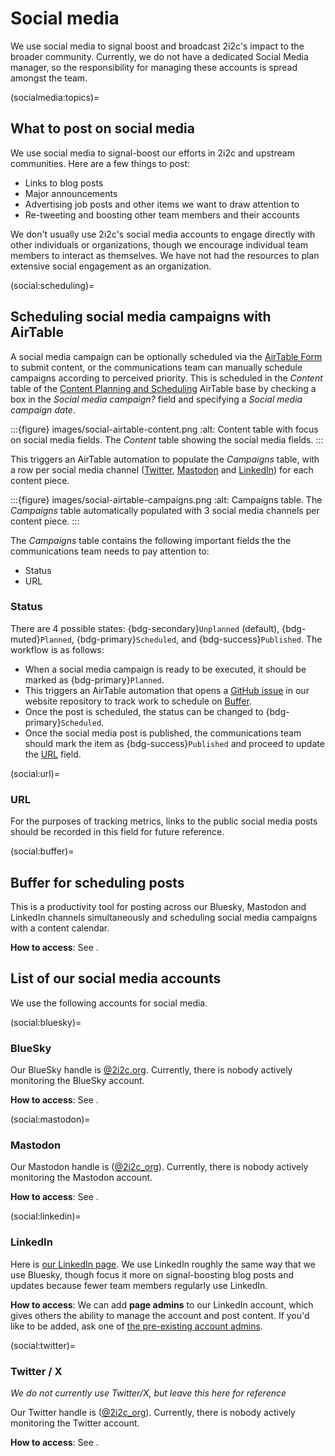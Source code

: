 # Social media

We use social media to signal boost and broadcast 2i2c's impact to the broader community.
Currently, we do not have a dedicated Social Media manager, so the responsibility for managing these accounts is spread amongst the team.

(socialmedia:topics)=
## What to post on social media

We use social media to signal-boost our efforts in 2i2c and upstream communities.
Here are a few things to post:

- Links to blog posts
- Major announcements
- Advertising job posts and other items we want to draw attention to
- Re-tweeting and boosting other team members and their accounts

We don't usually use 2i2c's social media accounts to engage directly with other individuals or organizations, though we encourage individual team members to interact as themselves. 
We have not had the resources to plan extensive social engagement as an organization.

(social:scheduling)=
## Scheduling social media campaigns with AirTable

A social media campaign can be optionally scheduled via the [AirTable Form](blog:airtable-form) to submit content, or the communications team can manually schedule campaigns according to perceived priority. This is scheduled in the *Content* table of the [Content Planning and Scheduling](https://airtable.com/appM2L2x1uglMU0hy?ao=cmVjZW50) AirTable base by checking a box in the *Social media campaign?* field and specifying a *Social media campaign date*.

:::{figure} images/social-airtable-content.png
:alt: Content table with focus on social media fields.
The *Content* table showing the social media fields.
:::

This triggers an AirTable automation to populate the *Campaigns* table, with a row per social media channel ([Twitter](social:twitter), [Mastodon](social:mastodon) and [LinkedIn](social:linkedin)) for each content piece.

:::{figure} images/social-airtable-campaigns.png
:alt: Campaigns table.
The *Campaigns* table automatically populated with 3 social media channels per content piece.
:::

The *Campaigns* table contains the following important fields the the communications team needs to pay attention to:

- Status
- URL

### Status

There are 4 possible states: {bdg-secondary}`Unplanned` (default), {bdg-muted}`Planned`, {bdg-primary}`Scheduled`, and {bdg-success}`Published`. The workflow is as follows:

- When a social media campaign is ready to be executed, it should be marked as {bdg-primary}`Planned`.
- This triggers an AirTable automation that opens a [GitHub issue](https://github.com/2i2c-org/2i2c-org.github.io/issues) in our website repository to track work to schedule on [Buffer](social:buffer).
- Once the post is scheduled, the status can be changed to {bdg-primary}`Scheduled`.
- Once the social media post is published, the communications team should mark the item as {bdg-success}`Published` and proceed to update the [URL](social:url) field.

(social:url)=
### URL

For the purposes of tracking metrics, links to the public social media posts should be recorded in this field for future reference.

(social:buffer)=
## Buffer for scheduling posts

This is a productivity tool for posting across our Bluesky, Mastodon and LinkedIn channels simultaneously and scheduling social media campaigns with a content calendar.

**How to access**: See [](account:bitwarden).


## List of our social media accounts

We use the following accounts for social media.

(social:bluesky)=
### BlueSky

Our BlueSky handle is [@2i2c.org](https://bsky.app/profile/2i2c.org).
Currently, there is nobody actively monitoring the BlueSky account.

**How to access**: See [](account:bitwarden).

(social:mastodon)=
### Mastodon

Our Mastodon handle is ([@2i2c_org](https://hachyderm.io/@2i2c_org)).
Currently, there is nobody actively monitoring the Mastodon account.

**How to access**: See [](account:bitwarden).

(social:linkedin)=
### LinkedIn

Here is [our LinkedIn page](https://www.linkedin.com/company/70495902/).
We use LinkedIn roughly the same way that we use Bluesky, though focus it more on signal-boosting blog posts and updates because fewer team members regularly use LinkedIn.

**How to access**: We can add **page admins** to our LinkedIn account, which gives others the ability to manage the account and post content.
If you'd like to be added, ask one of [the pre-existing account admins](https://www.linkedin.com/company/70495902/admin/manage-admins/).


(social:twitter)=
### Twitter / X

_We do not currently use Twitter/X, but leave this here for reference_

Our Twitter handle is ([@2i2c_org](https://twitter.com/2i2c_org)).
Currently, there is nobody actively monitoring the Twitter account.

**How to access**: See [](account:bitwarden).